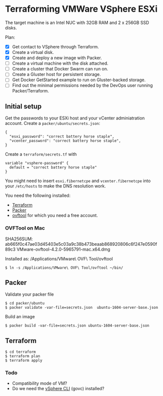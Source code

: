 # Terraforming VMWare VSphere ESXi

The target machine is an Intel NUC with 32GB RAM and 2 x 256GB SSD disks.

Plan:

* [x] Get contact to VSphere through Terraform.
* [x] Create a virtual disk.
* [x] Create and deploy a new image with Packer.
* [ ] Create a virtual machine with the disk attached.
* [ ] Create a cluster that Docker Swarm can run on.
* [ ] Create a Gluster host for persistent storage.
* [ ] Get Docker GetStarted example to run on Gluster-backed storage.
* [ ] Find out the minimal permissions needed by the DevOps user running Packer/Terraform.

## Initial setup

Get the passwords to your ESXi host and your vCenter adminiatration account. Create a `packer/ubuntu/secrets.json`:

    {
      "esxi_password": "correct battery horse staple",
      "vcenter_password": "correct battery horse staple",
    }

Create a `terraform/secrets.tf` with

    variable "vsphere-password" {
      default = "correct battery horse staple"
    }

You might need to insert `esxi.fibernetcpe` and `vcenter.fibernetcpe` into your `/etc/hosts` to make the DNS resolution work.

You need the following installed:

* [Terraform](https://terraform.io)
* [Packer](https://packer.io)
* [ovftool](https://my.vmware.com/group/vmware/details?downloadGroup=OVFTOOL420&productId=491#) for which you need a free account.

### OVFTool on Mac

SHA256SUM: ab665f0c47ae03d45403e5c03a9c38b473beaab868920806c6f247e0590f89c3
VMware-ovftool-4.2.0-5965791-mac.x64.dmg

Installed as: /Applications/VMware\ OVF\ Tool/ovftool

    $ ln -s /Applications/VMware\ OVF\ Tool/ovftool ~/bin/

## Packer

Validate your packer file

    $ cd packer/ubuntu
    $ packer validate -var-file=secrets.json  ubuntu-1604-server-base.json

Build an image

    $ packer build -var-file=secrets.json ubuntu-1604-server-base.json

## Terraform

    $ cd terraform
    $ terraform plan
    $ terraform apply

### Todo

* Compatibility mode of VM?
* Do we need the [vSphere CLI](https://github.com/vmware/govmomi/tree/master/govc) (govc) installed?

